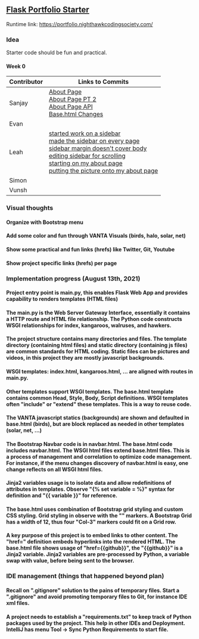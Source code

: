 ## [Flask Portfolio Starter](https://nighthawkcodingsociety.com/projectsearch/details/Flask%20Portfolio%20Starter)
Runtime link: https://portfolio.nighthawkcodingsociety.com/
### Idea
Starter code should be fun and practical.

#### Week 0
|Contributor| Links to Commits  |
|---|---|
| Sanjay  |  [About Page](https://github.com/SimonBrunzell/flask_portfolio/commit/35bd15cff37a527274e25a305ca8c6ccde16d00b)<br/> [About Page PT 2](https://github.com/SimonBrunzell/flask_portfolio/commit/e900e68e8917848690659b15b8aec711a6f68938#diff-9593e34db94aca426d593f1f46c03f1c73307157df159e66ca8e092c1aac655f) <br/> [About Page API](https://github.com/SimonBrunzell/flask_portfolio/commit/e900e68e8917848690659b15b8aec711a6f68938#diff-b10564ab7d2c520cdd0243874879fb0a782862c3c902ab535faabe57d5a505e1) <br/> [Base.html Changes](https://github.com/SimonBrunzell/flask_portfolio/commit/e900e68e8917848690659b15b8aec711a6f68938#diff-76445280ac812dc6e42103e56c567a6b21eb2fc8f5d5c87554cf985da0a6a9ab)|
| Evan  |   |
| Leah  |  [started work on a sidebar](https://github.com/SimonBrunzell/flask_portfolio/commit/2944fbaf4efe0845bd2a22f301329bd0fd3a0192) <br/> [made the sidebar on every page](https://github.com/SimonBrunzell/flask_portfolio/commit/6cce5e051f31bc74651bc102ae69d981a1d3c099) <br/> [sidebar margin doesn't cover body](https://github.com/SimonBrunzell/flask_portfolio/commit/5c31638a550e0ca91232962d9c1b1e5145e84b96) <br/> [editing sidebar for scrolling](https://github.com/SimonBrunzell/flask_portfolio/commit/d2d7547e5ea74d2e4e10f70925e46058fd3182ca) <br/> [starting on my about page](https://github.com/SimonBrunzell/flask_portfolio/commit/062eb7af7c5d4fc19ff56ce826df7073a2d6c06e) <br/> [putting the picture onto my about page](https://github.com/SimonBrunzell/flask_portfolio/commit/1b816cd2b4bdd27922ccde1e59fbb80b923687e0) |
| Simon  |   |
| Vunsh  |   |


### Visual thoughts
#### Organize with Bootstrap menu 
#### Add some color and fun through VANTA Visuals (birds, halo, solar, net)
#### Show some practical and fun links (hrefs) like Twitter, Git, Youtube
#### Show project specific links (hrefs) per page

### Implementation progress (August 13th, 2021)
#### Project entry point is main.py, this enables Flask Web App and provides capability to renders templates (HTML files)
#### The main.py is the  Web Server Gateway Interface, essentially it contains a HTTP route and HTML file relationship.  The Python code constructs WSGI relationships for index, kangaroos, walruses, and hawkers.
#### The project structure contains many directories and files.  The template directory (containing html files) and static directory (containing js files) are common standards for HTML coding.  Static files can be pictures and videos, in this project they are mostly javascript backgrounds.
#### WSGI templates: index.html, kangaroos.html, ... are aligned with routes in main.py.
#### Other templates support WSGI templates.  The base.html template contains common Head, Style, Body, Script definitions.  WSGI templates often "include" or "extend" these templates.  This is a way to reuse code.
#### The VANTA javascript statics (backgrounds) are shown and defaulted in base.html (birds), but are block replaced as needed in other templates (solar, net, ...)
#### The Bootstrap Navbar code is in navbar.html. The base.html code includes navbar.html.  The WSGI html files extend base.html files.  This is a process of management and correlation to optimize code management.  For instance, if the menu changes discovery of navbar.html is easy, one change reflects on all WSGI html files. 
#### Jinja2 variables usage is to isolate data and allow redefinitions of attributes in templates.  Observe "{% set variable = %}" syntax for definition and "{{ variable }}" for reference.
#### The base.html uses combination of Bootstrap grid styling and custom CSS styling.  Grid styling in observe with the "<Col-3>" markers.  A Bootstrap Grid has a width of 12, thus four "Col-3" markers could fit on a Grid row.
#### A key purpose of this project is to embed links to other content.  The "href=" definition embeds hyperlinks into the rendered HTML.  The base.html file shows usage of "href={{github}}", the "{{github}}" is a Jinja2 variable.  Jinja2 variables are pre-processed by Python, a variable swap with value, before being sent to the browser.

### IDE management (things that happened beyond plan)
#### Recall on ".gitignore" solution to the pains of temporary files.  Start a ".gitignore" and avoid promoting temporary files to Git, for instance IDE xml files.
#### A project needs to establish a "requirements.txt" to keep track of Python packages used by the project.  This help in other IDEs and Deployment.  IntelliJ has menu Tool -> Sync Python Requirements to start file. 
